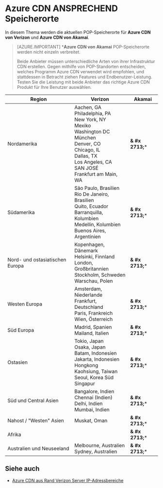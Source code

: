<properties
    pageTitle="Azure CDN ANSPRECHEND Speicherorte | Microsoft Azure"
    description="Dieses Thema enthält eine Liste Azure CDN POP-Standorten."
    services="cdn"
    documentationCenter=""
    authors="camsoper"
    manager="erikre"
    editor=""/>

<tags
    ms.service="cdn"
    ms.workload="media"
    ms.tgt_pltfrm="na"
    ms.devlang="na"
    ms.topic="article"
    ms.date="07/29/2016"
    ms.author="casoper"/>


# <a name="azure-cdn-pop-locations"></a>Azure CDN ANSPRECHEND Speicherorte

In diesem Thema werden die aktuellen POP-Speicherorte für **Azure CDN von Verizon** und **Azure CDN von Akamai**.

>[AZURE.IMPORTANT] \***Azure CDN von Akamai** POP-Speicherorte werden nicht einzeln verbreitet.  
>
>Beide Anbieter müssen unterschiedliche Arten von ihrer Infrastruktur CDN erstellen.  Gegen mithilfe von POP-Standorten entscheiden, welches Programm Azure CDN verwendet wird empfohlen, und stattdessen in Betracht ziehen Features und Endbenutzer-Leistung.  Testen Sie die Leistung mit beide Anbieter das richtige Azure CDN Produkt für Ihre Benutzer auswählen. 
 
| Region | Verizon | Akamai |
|--------|---------|--------|
| Nordamerika | Aachen, GA<br />Philadelphia, PA<br />New York, NY<br />Mexiko<br />Washington DC<br />München<br />Denver, CO<br />Chicago, IL<br />Dallas, TX<br />Los Angeles, CA<br />SAN JOSÉ<br />Frankfurt am Main, WA | **& #x 2713;**\* |
| Südamerika | São Paulo, Brasilien<br />Rio De Janeiro, Brasilien<br />Quito, Ecuador<br />Barranquilla, Kolumbien<br />Medellin, Kolumbien<br/>Buenos Aires, Argentinien| **& #x 2713;**\* | 
| Nord- und ostasiatischen Europa| Kopenhagen, Dänemark<br />Helsinki, Finnland<br />London, Großbritannien<br />Stockholm, Schweden<br />Warschau, Polen | **& #x 2713;**\* |
| Westen Europa | Amsterdam, Niederlande<br />Frankfurt, Deutschland<br />Paris, Frankreich<br />Wien, Österreich | **& #x 2713;**\* |
| Süd Europa | Madrid, Spanien<br />Mailand, Italien | **& #x 2713;**\* |
| Ostasien | Tokio, Japan<br />Osaka, Japan<br />Batam, Indonesien<br />Jakarta, Indonesien<br />Hongkong<br />Kaohsiung, Taiwan<br />Seoul, Korea Süd<br />Singapur| **& #x 2713;**\* |
| Süd und Central Asien | Bangalore, Indien<br />Chennai (Indien)<br />Delhi, Indien<br />Mumbai, Indien | **& #x 2713;**\* |
| Nahost / "Westen" Asien | Muskat, Oman | **& #x 2713;**\* |
| Afrika | | **& #x 2713;**\* |
| Australien und Neuseeland | Melbourne, Australien<br />Sydney, Australien | **& #x 2713;**\* |

## <a name="see-also"></a>Siehe auch
* [Azure CDN aus Rand Verizon Server IP-Adressbereiche](https://msdn.microsoft.com/library/mt757330.aspx)